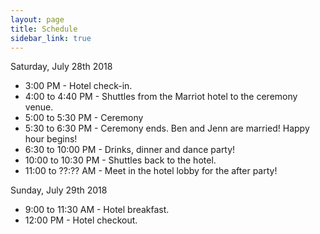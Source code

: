 ```yaml
---
layout: page
title: Schedule
sidebar_link: true
---
```


Saturday, July 28th 2018
* 3:00 PM - Hotel check-in.
* 4:00 to 4:40 PM - Shuttles from the Marriot hotel to the ceremony venue.
* 5:00 to 5:30 PM - Ceremony
* 5:30 to 6:30 PM - Ceremony ends. Ben and Jenn are married! Happy hour begins!
* 6:30 to 10:00 PM - Drinks, dinner and dance party!
* 10:00 to 10:30 PM - Shuttles back to the hotel.
* 11:00 to ??:?? AM - Meet in the hotel lobby for the after party!

Sunday, July 29th 2018
* 9:00 to 11:30 AM - Hotel breakfast.
* 12:00 PM - Hotel checkout.
